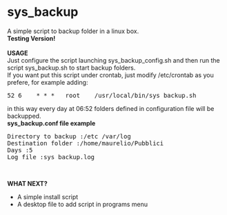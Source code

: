 sys_backup
==========

A simple script to backup folder in a linux box.<br />
<b>Testing Version!</b><br /><br />
<b>USAGE</b><br />
Just configure the script launching sys_backup_config.sh and then run the script sys_backup.sh to start backup folders.<br />
If you want put this script under crontab, just modify /etc/crontab as you prefere, for example adding:<br />
<pre>
52 6    * * *   root    /usr/local/bin/sys_backup.sh
</pre>
in this way every day at 06:52 folders defined in configuration file will be backupped.<br />
<b>sys_backup.conf file example</b>
<pre>
Directory to backup :/etc /var/log
Destination folder :/home/maurelio/Pubblici
Days :5
Log file :sys_backup.log
</pre><br />
<b>WHAT NEXT?</b><br />
- A simple install script
- A desktop file to add script in programs menu

